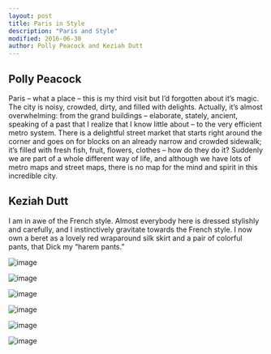 ```yaml
---
layout: post
title: Paris in Style
description: "Paris and Style"
modified: 2016-06-30
author: Polly Peacock and Keziah Dutt
---
```


## Polly Peacock
Paris – what a place – this is my third visit but I’d forgotten about it’s magic. The city is noisy, crowded, dirty, and filled with delights. Actually, it’s almost overwhelming: from the grand buildings – elaborate, stately, ancient, speaking of a past that I realize that I know little about – to the very efficient metro system. There is a delightful street market that starts right around the corner and goes on for blocks on an already narrow and crowded sidewalk; it’s filled with fresh fish, fruit, flowers, clothes – how do they do it? Suddenly we are part of a whole different way of life, and although we have lots of metro maps and street maps, there is no map for the mind and spirit in this incredible city.

## Keziah Dutt
I am in awe of the French style. Almost everybody here is dressed stylishly and carefully, and I instinctively gravitate towards the French style. I now own a beret as a lovely red wraparound silk skirt and a pair of colorful pants, that Dick my “harem pants.” 

![image](/ireland-france/images/701_1.jpg)

![image](/ireland-france/images/701_2.jpg)

![image](/ireland-france/images/701_3.jpg)

![image](/ireland-france/images/701_4.jpg)

![image](/ireland-france/images/701_5.jpg)

![image](/ireland-france/images/701_6.jpg)

